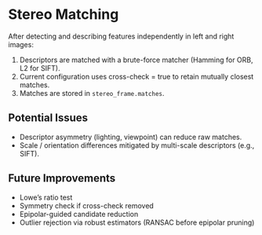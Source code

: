 # Stereo Matching

After detecting and describing features independently in left and right images:

1. Descriptors are matched with a brute-force matcher (Hamming for ORB, L2 for SIFT).
2. Current configuration uses cross-check = true to retain mutually closest matches.
3. Matches are stored in `stereo_frame.matches`.

## Potential Issues
- Descriptor asymmetry (lighting, viewpoint) can reduce raw matches.
- Scale / orientation differences mitigated by multi-scale descriptors (e.g., SIFT).

## Future Improvements
- Lowe’s ratio test
- Symmetry check if cross-check removed
- Epipolar-guided candidate reduction
- Outlier rejection via robust estimators (RANSAC before epipolar pruning)
